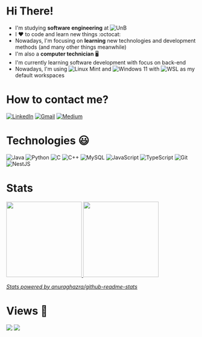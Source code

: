 # Hi There!

- I'm studying **software engineering** at ![UnB](https://img.shields.io/badge/UnB-F4FFFE?style=for-the-badge&logo=data%3Aimage%2Fpng%3Bbase64%2CiVBORw0KGgoAAAANSUhEUgAAAGQAAAAyCAYAAACqNX6%2BAAAAAXNSR0IArs4c6QAAAARnQU1BAACxjwv8YQUAAAAJcEhZcwAAEnQAABJ0Ad5mH3gAAAAGYktHRAD%2FAP8A%2F6C9p5MAAAgMSURBVHhe7ZoLbFRVHsa%2Fmb6mpS9a0IJQtTwiYqtsqRgfKEZ5GR%2BANoKJicYHWAhZE3ddS7e8XGFVIrUiVYyigqYJVBQtIC6uqIXFBYrK7rICKxSowMx0ptPpTKed7v87c6%2BMyKPQaXsr95fczPTcMzPn%2F333nP951JI%2B8k%2Bt6KZ4vH48dPcIvDorX%2F09bX453lyzFYkJcerv7ohVezUxCNbmlqD21qSroRfWBFsM6qXrm3Qt9Q1%2BJNhiYT28cR5G5Q2E%2FagLwdZum066LdSc2t967SAc3jg3lEPWLZmGFYsehvOnOvibmlVFk46HWlPzlaJ95ZKpquznpD5lXC68u0qQkmSDw%2BVFq9lbOgxqS41Tk%2BLRKJpPFu11rHetekZ7C8THxaBmw1wU3H8THIcdaAmaCT%2FSUFNqO100PrhhDmyiuc6d4oX1o%2B%2FWI%2FaF2%2BD2N2jFwMtPT8K2NYWoczfC29iklZq0lwbRss7txbYPC1EiGutQ%2BxjxYK14YUV8MgIBH1Lm5GLpzg%2B1KsDwoZlorV6MnMF9YT%2FuNoewdkDtqOHVomVrdQmGX5mp3YHSnNo3iwf0IpRDoqTbpGRgmnSZ3OWPqyKdLe8%2BiRJZCbObBZpbtFKTtkLNqN3LRflKy3Bylz%2BmNKf2ygPhxErdYgGSemP7wZ2wzM3Dt8f2aTeAGZNH4ug%2FXoRV6rjqG7VSk7NBraxWi9Ju%2Bv0jtVIobanx9oPVSnOlvcavt05iE%2BSKR86isZj5WalWCPROS4TzywW4b8ww2I84EQyaQ9jpoDbUKF%2B0cm5eoLTToabUlhorrU%2Fi14YQaxSQ2hclm99Aesldv8gfK597EOvfmgmn3Q2fP6CVmuhQE2pDjVaIVjrUkFpSU2qrND4FpzaEsBslpMLhscNadBVW7flCuwGMvv4KtO5%2BBf0zesLu9JgJX1CJW7TI7NNTaUONdKgdNaSW1DR8iDqZ0xuiEx0r41wv3CvJfkz5U1phiH998AyKnxgPxyEHmi%2FghM%2FYqcFs0WJ3xYl1HaFm1I4aKi3PwtkNIRapJjOBDf%2F5HJbnbkRN%2FTHtBjB76lj88PdnEWgJwuVpvKB6C2NlzIx9r2hQLFroUCNqRc3ULIoatoG21dKJY3KyoP9fbsCzVe%2BGyoQB%2FXqhYcvzmDJ%2BOBxHLozeonqFTGcfkJgZe5ZooDNftKFG1CqkWds5N0NIVLRKSrMq%2F4qssilaYYjl8x5A9SfF8uTgN7sfxphUbPJ%2BV2Ux3pKYw8kqm4wi0UYlbmp1jpy7IYRJKTEd%2B4%2Fvh%2BXP2ajYs1m7AeQM6gvX1wtR%2BOho6S1ONPp%2BO1svXomFMTE211cLkS2x6qwWDSxF2aLJ%2F5Q2Z0rcZ%2BL8DNGJsQE90jDx7ceR93Zo%2B1hnXsF4%2BHeX4trsS9WcvCnQfbf12XbGMEJi8csMirGFw9gnMf7EtJAm7aB9hhAmq%2BSL8c0BWeHL1K5s50faDVn3xERj07IZqF47C%2BmpPdR%2BTnfafmFb2eZe0vbqtUUqltiYE%2BuHpRIrewVjR%2FJFIS3aSfu%2FQYcrT%2BmqU1cXIk0WQD%2B6arUbMowNvgT7JbdUvlagtviVMQHjGsO2sY1s67rXC7BP2s5NVh3GllZyJ6ZJrKpXMPYIETlDCJ8QMcXZ4MBlC2%2FG2PI%2FaDdCjL1hCGr%2FNh8flz2B1OR42I%2B54GsKGCL5sw1sC9vEtn0ibWRbx1w%2FRKsRgjExNmeDU8sVkZUwst%2Bmo3aP%2B2C9rFAthUNQ8Oli7UaI8TdeiR%2FXzUbV%2B08he2AflSjrG3xo6YL%2FgOFv8rfZhuyBfVWb2LZx0sZwCj59ScXCmBibvjsbaTrGEMJZBruy5JclMi%2FnWPvHz8u0myGuy7kMVe88Cfs3i9QppdfPJ9QNt8enzps7oufwO%2Fnd%2FA32Bv4mT%2B%2FYhqp3fq%2FaFA7bzLYvqVqhYlExnecMqi1YsPCWzhkvWuXp56lkwI%2BCkY%2Bg9PaZ2o1f8v3eWpRv2IHKL3dj2w7tCCA6CtYoK6KsVrWdrS4RhSdwj0y8Dq8XT1bVHp3zHpat3oIe8bHqvzm468qLx6ZB9j5tQpE3LEv1gPzR12DoAHnaT8F06dWvfLFMZk1xsrjrEfGh6XR0niE6NKbJC%2Fg8uGPYPVh82wwM4CLqNBx11OP7H2qx58Ax1NQ6ccReD3udBy55wnnEfPeo7J%2B3LOYsXYc1m75VOSAl0Sazo0RkpCehX0ZPDM7sjaEDM3BRWpKqeyr21h3CzI2l%2BHjHB4BN6qne0DlG6HS%2BITocjnhs6XMjpXcWnh4xBdN%2FNwGJEZyxtAVPUyNKt1dgwdaVcPFQzpYcWkt04LB0JrrOkHBaZNEYaFRDmi2tP%2FKvGIVxWSNwU78cXMJd0ghyqP44NtfsQuW%2BrSj%2F9yb4HAdDQ1KMPAjnsdURaYxhSDg0p6VJxvuAvMoVbEZsz34YLEZlyuKrj0w1020pSI5LQJQMJ8MuHoQxl%2Bepj67fvw07fvovWmRYdPu9sPtcOOKx44D7KPaI8E3OGpnGiOicIUXLFRVrCBPCMZ4hJ8OhjXknKAlZvcoFuVguuWhC7iSsnjBPVZ1YUYSKf66SsT9BG3Jk%2FJeJgMoDPKHjaxcNRW2lczPW%2BUABKSYPdzi2S89QW9pMunIlhO0dqfdauarDuizjZ5UhxjaDGN%2BQCwzTEINhGmIwTEMMhmmIwTANMRimIQbDNMRgmIYYDNMQg2EaYjBMQwyGaYjBMA0xGKYhBsM0xGCYhhgK4P%2BgbU4mlcATAgAAAABJRU5ErkJggg%3D%3D&link=unb.br)
- I :heart: to code and learn new things :octocat:
- Nowadays, I'm focusing on **learning** new technologies and development methods (and many other things meanwhile)
- I'm also a **computer technician** :desktop_computer:
- I'm currently learning software development with focus on back-end
- Nowadays, I'm using ![Linux Mint](https://img.shields.io/badge/Linux_Mint-87CF3E?style=for-the-badge&logo=linux-mint&logoColor=white) and ![Windows 11](https://img.shields.io/badge/Windows-0078D6?style=for-the-badge&logo=windows&logoColor=white) with ![WSL](https://img.shields.io/badge/WSL-0a97f5?style=for-the-badge&logo=linux&logoColor=orange) as my default workspaces

# How to contact me?

[![LinkedIn](https://img.shields.io/badge/linkedin-%230077B5.svg?style=for-the-badge&logo=linkedin&logoColor=white)](https://www.linkedin.com/in/marianogab/)
[![Gmail](https://img.shields.io/badge/Gmail-D14836?style=for-the-badge&logo=gmail&logoColor=white)](mailto:mariano.gabriel2q@gmail.com)
[![Medium](https://img.shields.io/badge/Medium-12100E?style=for-the-badge&logo=medium&logoColor=white)](https://medium.com/@mariano.gabriel2q)

# Technologies :smiley:

![Java](https://img.shields.io/badge/java-%23ED8B00.svg?style=for-the-badge&logo=java&logoColor=white)
![Python](https://img.shields.io/badge/python-3670A0?style=for-the-badge&logo=python&logoColor=ffdd54)
![C](https://img.shields.io/badge/c-%2300599C.svg?style=for-the-badge&logo=c&logoColor=white)
![C++](https://img.shields.io/badge/c++-%2300599C.svg?style=for-the-badge&logo=c%2B%2B&logoColor=white)
![MySQL](https://img.shields.io/badge/mysql-%2300f.svg?style=for-the-badge&logo=mysql&logoColor=white)
![JavaScript](https://img.shields.io/badge/-JavaScript-yellow?logoColor=black&style=for-the-badge&logo=JavaScript)
![TypeScript](https://img.shields.io/badge/-TypeScript-blue?logoColor=white&style=for-the-badge&logo=TypeScript)
![Git](https://img.shields.io/badge/git-%23F05033.svg?style=for-the-badge&logo=git&logoColor=white)
![NestJS](https://img.shields.io/badge/nestjs-%23E0234E.svg?style=for-the-badge&logo=nestjs&logoColor=white)

# Stats

<div align="left">
  <a href="https://github.com/gabrielm2q">
  <img height="200em" src="https://github-readme-stats.vercel.app/api?username=gabrielm2q&show_icons=true&theme=midnight-purple&border_color=7f3ace"/>
  <img height="200em" src="https://github-readme-stats.vercel.app/api/top-langs/?username=gabrielm2q&theme=midnight-purple&border_color=7f3ace&hide=HTML"/>
</div>
  
[*Stats powered by anuraghazra/github-readme-stats*](https://github.com/anuraghazra/github-readme-stats)

# Views :eyes:

![](https://komarev.com/ghpvc/?username=gabrielm2q&label=PROFILE+VIEWS&style=flat&color=7f3ace)
![](https://img.shields.io/github/followers/gabrielm2q?style=social)
